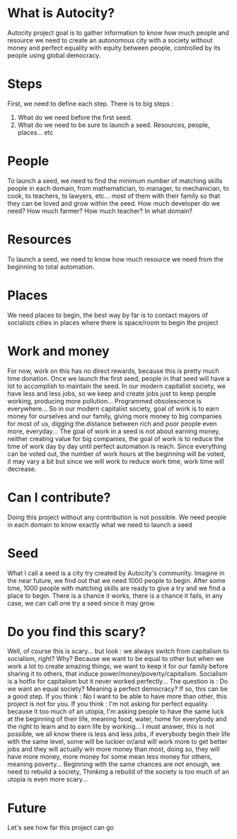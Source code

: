 # What is Autocity?
Autocity project goal is to gather information to know how much people and resource we need to create an autonomous city with a society without money and perfect equality with equity between people, controlled by its people using global democracy.

# Steps
First, we need to define each step.
There is to big steps :
1) What do we need before the first seed.
2) What do we need to be sure to launch a seed. Resources, people, places... etc

# People
To launch a seed, we need to find the minimum number of matching skills people in each domain, from mathematician, to manager, to mechanician, to cook, to teachers, to lawyers, etc... most of them with their family so that they can be loved and grow within the seed.
How much developer do we need? How much farmer? How much teacher? In what domain?

# Resources
To launch a seed, we need to know how much resource we need from the beginning to total automation.

# Places
We need places to begin, the best way by far is to contact mayors of socialists cities in places where there is space/room to begin the project

# Work and money
For now, work on this has no direct rewards, because this is pretty much time donation.
Once we launch the first seed, people in that seed will have a lot to accomplish to maintain the seed.
In our modern capitalist society, we have less and less jobs, so we keep and create jobs just to keep people working, producing more pollution... Programmed obsolescence is everywhere... So in our modern capitalist society, goal of work is to earn money for ourselves and our family, giving more money to big companies for most of us, digging the distance between rich and poor people even more, everyday...
The goal of work in a seed is not about earning money, neither creating value for big companies, the goal of work is to reduce the time of work day by day until perfect automation is reach.
Since everything can be voted out, the number of work hours at the beginning will be voted, it may vary a bit but since we will work to reduce work time, work time will decrease.

# Can I contribute?
Doing this project without any contribution is not possible.
We need people in each domain to know exactly what we need to launch a seed

# Seed
What I call a seed is a city try created by Autocity's community.
Imagine in the near future, we find out that we need 1000 people to begin.
After some time, 1000 people with matching skills are ready to give a try and we find a place to begin.
There is a chance it works, there is a chance it fails, in any case, we can call one try a seed since it may grow.

# Do you find this scary?
Well, of course this is scary... but look : we always switch from capitalism to socialism, right? Why? Because we want to be equal to other but when we work a lot to create amazing things, we want to keep it for our family before sharing it to others, that induce power/money/poverty/capitalism. Socialism is a hotfix for capitalism but it never worked perfectly...
The question is : Do we want an equal society? Meaning a perfect democracy? If so, this can be a good step.
If you think : No I want to be able to have more than other, this project is not for you. If you think : I'm not asking for perfect equality because it too much of an utopia, I'm asking people to have the same luck at the beginning of their life, meaning food, water, home for everybody and the right to learn and to earn life by working... I must answer, this is not possible, we all know there is less and less jobs, if everybody begin their life with the same level, some will be luckier or/and will work more to get better jobs and they will actually win more money than most, doing so, they will have more money, more money for some mean less money for others, meaning poverty...
Beginning with the same chances are not enough, we need to rebuild a society, Thinking a rebuild of the society is too much of an utopia is even more scary...

# Future
Let's see how far this project can go
